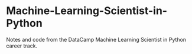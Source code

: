 # Machine-Learning-Scientist-in-Python
Notes and code from the DataCamp Machine Learning Scientist in Python career track. 
